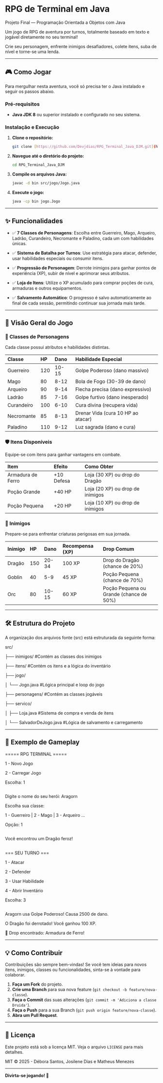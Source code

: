 # RPG de Terminal em Java

Projeto Final — Programação Orientada a Objetos com Java

Um jogo de RPG de aventura por turnos, totalmente baseado em texto e jogável diretamente no seu terminal! 

Crie seu personagem, enfrente inimigos desafiadores, colete itens, suba de nível e torne-se uma lenda.

---

## 🎮 Como Jogar

Para mergulhar nesta aventura, você só precisa ter o Java instalado e seguir os passos abaixo.

### Pré-requisitos

- **Java JDK 8** ou superior instalado e configurado no seu sistema.

### Instalação e Execução

1.  **Clone o repositório:**
    ```bash
    git clone [https://github.com/Devjdias/RPG_Terminal_Java_DJM.git](https://github.com/Devjdias/RPG_Terminal_Java_DJM.git)
    ```

2.  **Navegue até o diretório do projeto:**
    ```bash
    cd RPG_Terminal_Java_DJM
    ```

3.  **Compile os arquivos Java:**
    ```bash
    javac -d bin src/jogo/Jogo.java
    ```

4.  **Execute o jogo:**
    ```bash
    java -cp bin jogo.Jogo
    ```

---

## ✨ Funcionalidades

-   ✅ **7 Classes de Personagens**: Escolha entre Guerreiro, Mago, Arqueiro, Ladrão, Curandeiro, Necromante e Paladino, cada um com habilidades únicas.
  
-   ✅ **Sistema de Batalha por Turnos**: Use estratégia para atacar, defender, usar habilidades especiais ou consumir itens.
  
-   ✅ **Progressão de Personagem**: Derrote inimigos para ganhar pontos de experiência (XP), subir de nível e aprimorar seus atributos.
  
-   ✅ **Loja de Itens**: Utilize o XP acumulado para comprar poções de cura, armaduras e outros equipamentos.
  
-   ✅ **Salvamento Automático**: O progresso é salvo automaticamente ao final de cada sessão, permitindo continuar sua jornada mais tarde.

---

## 👾 Visão Geral do Jogo

### 💫 Classes de Personagens
Cada classe possui atributos e habilidades distintas.

| Classe     | HP  | Dano    | Habilidade Especial                  |
| :--------- | :-- | :------ | :----------------------------------- |
| Guerreiro  | 120 | 10-15   | Golpe Poderoso (dano massivo)        |
| Mago       | 80  | 8-12    | Bola de Fogo (30-39 de dano)         |
| Arqueiro   | 90  | 9-14    | Flecha precisa (dano expressivo)     |
| Ladrão     | 85  | 7-16    | Golpe furtivo (dano inesperado)      |
| Curandeiro | 100 | 6-10    | Cura divina (recupera vida)          |
| Necromante | 85  | 8-13    | Drenar Vida (cura 10 HP ao atacar)   |
| Paladino   | 110 | 9-12    | Luz sagrada (dano e cura)            |

### 🛡️ Itens Disponíveis
Equipe-se com itens para ganhar vantagens em combate.

| Item              | Efeito      | Como Obter                         |
| :---------------- | :---------- | :--------------------------------- |
| Armadura de Ferro | +10 Defesa  | Loja (30 XP) ou drop do Dragão     |
| Poção Grande      | +40 HP      | Loja (20 XP) ou drop de inimigos   |
| Poção Pequena     | +20 HP      | Loja (10 XP) ou drop de inimigos   |

### 🎯 Inimigos
Prepare-se para enfrentar criaturas perigosas em sua jornada.

| Inimigo | HP  | Dano    | Recompensa (XP) | Drop Comum                           |
| :------ | :-- | :------ | :-------------- | :----------------------------------- |
| Dragão  | 150 | 20-34   | 100 XP          | Drop do Dragão (chance de 20%)       |
| Goblin  | 40  | 5-9     | 45 XP           | Poção Pequena (chance de 70%)        |
| Orc     | 80  | 10-15   | 60 XP           | Poção Pequena ou Grande (chance de 50%) |

---

## 🛠️ Estrutura do Projeto

A organização dos arquivos fonte (src) está estruturada da seguinte forma:

src/

├── inimigos/                                    #Contém as classes dos inimigos

├── itens/                                       #Contém os itens e a lógica do inventário

├── jogo/

│   └── Jogo.java                                #Lógica principal e loop do jogo

├── personagens/                                 #Contém as classes jogáveis

├── servico/

│    ├── Loja.java                               #Sistema de compra e venda de itens

│    └── SalvadorDeJogo.java                     #Lógica de salvamento e carregamento



---

## 📌 Exemplo de Gameplay

===== RPG TERMINAL =====

1 - Novo Jogo

2 - Carregar Jogo

Escolha: 1

##
Digite o nome do seu herói: Aragorn

Escolha sua classe:

1 - Guerreiro | 2 - Mago | 3 - Arqueiro ...

Opção: 1

##
Você encontrou um Dragão feroz!

##
=== SEU TURNO ===

1 - Atacar

2 - Defender

3 - Usar Habilidade

4 - Abrir Inventário

Escolha: 3

##
Aragorn usa Golpe Poderoso! Causa 2500 de dano.

O Dragão foi derrotado! Você ganhou 100 XP.

🎁 Drop encontrado: Armadura de Ferro!


---

## 💡 Como Contribuir

Contribuições são sempre bem-vindas! Se você tem ideias para novos itens, inimigos, classes ou funcionalidades, sinta-se à vontade para colaborar.

1.  **Faça um Fork** do projeto.
2.  **Crie uma Branch** para sua nova feature (`git checkout -b feature/nova-classe`).
3.  **Faça o Commit** das suas alterações (`git commit -m 'Adiciona a classe Druida'`).
4.  **Faça o Push** para a sua Branch (`git push origin feature/nova-classe`).
5.  **Abra um Pull Request**.

---

## 📜 Licença

Este projeto está sob a licença MIT. Veja o arquivo `LICENSE` para mais detalhes.

MIT © 2025 - Débora Santos, Josilene Dias e Matheus Menezes

---

**Divirta-se jogando! 🎉**
